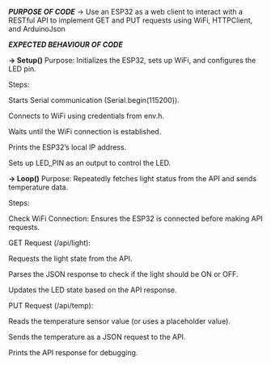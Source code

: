 **_PURPOSE OF CODE_**
-> Use an ESP32 as a web client to interact with a RESTful API to implement GET and PUT requests using WiFi, HTTPClient, and ArduinoJson

**_EXPECTED BEHAVIOUR OF CODE_**

**-> Setup()**
Purpose: Initializes the ESP32, sets up WiFi, and configures the LED pin.

Steps:

Starts Serial communication (Serial.begin(115200)).

Connects to WiFi using credentials from env.h.

Waits until the WiFi connection is established.

Prints the ESP32’s local IP address.

Sets up LED_PIN as an output to control the LED.

**-> Loop()**
Purpose: Repeatedly fetches light status from the API and sends temperature data.

Steps:

Check WiFi Connection: Ensures the ESP32 is connected before making API requests.

GET Request (/api/light):

Requests the light state from the API.

Parses the JSON response to check if the light should be ON or OFF.

Updates the LED state based on the API response.

PUT Request (/api/temp):

Reads the temperature sensor value (or uses a placeholder value).

Sends the temperature as a JSON request to the API.

Prints the API response for debugging.



